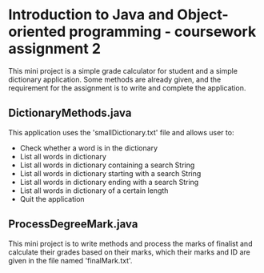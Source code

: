 # Introduction to Java and Object-oriented programming - coursework assignment 2
This mini project is a simple grade calculator for student and a simple dictionary application. 
Some methods are already given, and the requirement for the assignment is to write and complete the application.
## DictionaryMethods.java
This application uses the 'smallDictionary.txt' file and allows user to:
* Check whether a word is in the dictionary
* List all words in dictionary
* List all words in dictionary containing a search String
* List all words in dictionary starting with a search String
* List all words in dictionary ending with a search String
* List all words in dictionary of a certain length
* Quit the application

## ProcessDegreeMark.java
This mini project is to write methods and process the marks of finalist and calculate their grades based on their marks,
which their marks and ID are given in the file named 'finalMark.txt'.
